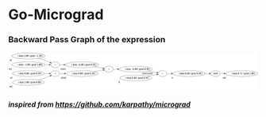 # Go-Micrograd

### Backward Pass Graph of the expression

![image](assets/outimage.png)

##### inspired from https://github.com/karpathy/micrograd
